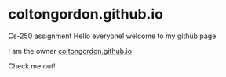 # coltongordon.github.io
Cs-250 assignment
Hello everyone! welcome to my github page.

I am the owner [coltongordon.github.io](https://coltongordon.github.io/)

Check me out!

